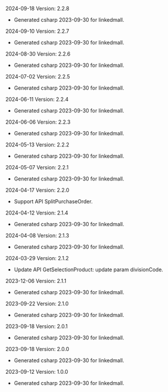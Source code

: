2024-09-18 Version: 2.2.8
- Generated csharp 2023-09-30 for linkedmall.

2024-09-10 Version: 2.2.7
- Generated csharp 2023-09-30 for linkedmall.

2024-08-30 Version: 2.2.6
- Generated csharp 2023-09-30 for linkedmall.

2024-07-02 Version: 2.2.5
- Generated csharp 2023-09-30 for linkedmall.

2024-06-11 Version: 2.2.4
- Generated csharp 2023-09-30 for linkedmall.

2024-06-06 Version: 2.2.3
- Generated csharp 2023-09-30 for linkedmall.

2024-05-13 Version: 2.2.2
- Generated csharp 2023-09-30 for linkedmall.

2024-05-07 Version: 2.2.1
- Generated csharp 2023-09-30 for linkedmall.

2024-04-17 Version: 2.2.0
- Support API SplitPurchaseOrder.


2024-04-12 Version: 2.1.4
- Generated csharp 2023-09-30 for linkedmall.

2024-04-08 Version: 2.1.3
- Generated csharp 2023-09-30 for linkedmall.

2024-03-29 Version: 2.1.2
- Update API GetSelectionProduct: update param divisionCode.


2023-12-06 Version: 2.1.1
- Generated csharp 2023-09-30 for linkedmall.

2023-09-22 Version: 2.1.0
- Generated csharp 2023-09-30 for linkedmall.

2023-09-18 Version: 2.0.1
- Generated csharp 2023-09-30 for linkedmall.

2023-09-18 Version: 2.0.0
- Generated csharp 2023-09-30 for linkedmall.

2023-09-12 Version: 1.0.0
- Generated csharp 2023-09-30 for linkedmall.

